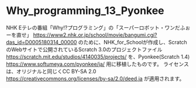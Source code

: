 # Why_programming_13_Pyonkee
NHK Eテレの番組「Why!?プログラミング」の「スーパーロボット・ワンだふぉーを直せ」
https://www2.nhk.or.jp/school/movie/bangumi.cgi?das_id=D0005180314_00000
のために、NHK_for_Schoolが作成し、ScratchのWebサイトで公開されているScratch 3.0のプロジェクトファイル
https://scratch.mit.edu/studios/4140035/projects/
を、Pyonkee(Scratch 1.4)
https://www.softumeya.com/pyonkee/ja/
用に移植したものです。
ライセンスは、オリジナルと同じくCC BY-SA 2.0
https://creativecommons.org/licenses/by-sa/2.0/deed.ja
が適用されます。
